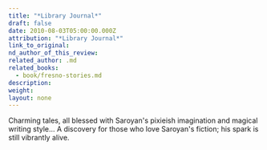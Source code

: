 ```yaml
---
title: "*Library Journal*"
draft: false
date: 2010-08-03T05:00:00.000Z
attribution: "*Library Journal*"
link_to_original:
nd_author_of_this_review:
related_author: .md
related_books:
  - book/fresno-stories.md
description:
weight:
layout: none
---
```

Charming tales, all blessed with Saroyan's pixieish imagination and magical writing style... A discovery for those who love Saroyan's fiction; his spark is still vibrantly alive.

